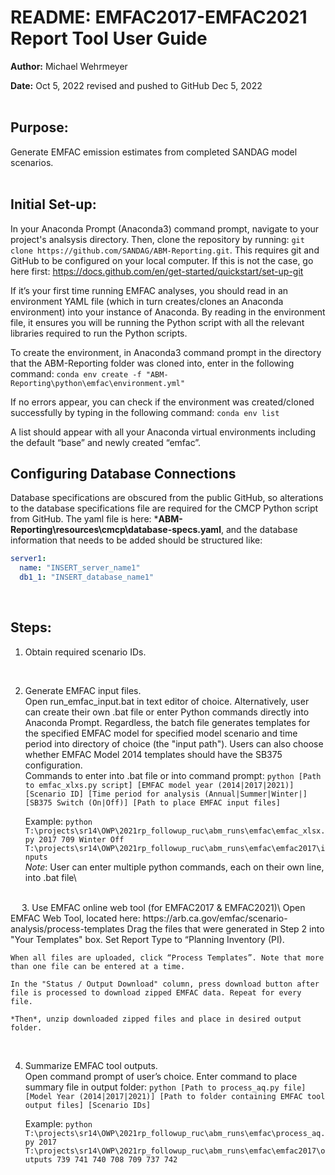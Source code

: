 # README: EMFAC2017-EMFAC2021 Report Tool User Guide

**Author:** Michael Wehrmeyer

**Date:** Oct 5, 2022 
revised and pushed to GitHub Dec 5, 2022
<br/><br/>

## Purpose: 
Generate EMFAC emission estimates from completed SANDAG model scenarios. 
<br/><br/>

## Initial Set-up:
In your Anaconda Prompt (Anaconda3) command prompt, navigate to your project's analsysis directory. Then, clone the repository by running: ```git clone https://github.com/SANDAG/ABM-Reporting.git```. This requires git and GitHub to be configured on your local computer. If this is not the case, go here first: https://docs.github.com/en/get-started/quickstart/set-up-git

If it’s your first time running EMFAC analyses, you should read in an environment YAML file (which in turn creates/clones an Anaconda environment) into your instance of Anaconda. By reading in the environment file, it ensures you will be running the Python script with all the relevant libraries required to run the Python scripts.  

To create the environment, in Anaconda3 command prompt in the directory that the ABM-Reporting folder was cloned into, enter in the following command: 
```conda env create -f "ABM-Reporting\python\emfac\environment.yml" ```

If no errors appear, you can check if the environment was created/cloned successfully by typing in the following command: 
```conda env list ```

A list should appear with all your Anaconda virtual environments including the default “base” and newly created “emfac”. 
<br/>

## Configuring Database Connections
Database specifications are obscured from the public GitHub, so alterations to the database specifications file are required for the CMCP Python script from GitHub. The yaml file is here: ***ABM-Reporting\resources\cmcp\database-specs.yaml**, and the database information that needs to be added should be structured like:
```yaml
server1:
  name: "INSERT_server_name1"
  db1_1: "INSERT_database_name1"
```

<br/>

## Steps:
1.	Obtain required scenario IDs.
<br/>

2.	Generate EMFAC input files.\
    Open run_emfac_input.bat in text editor of choice. Alternatively, user can create their own .bat file or enter Python commands directly into Anaconda Prompt. Regardless, the batch file generates templates for the specified EMFAC model for specified model scenario and time period into directory of choice (the "input path"). Users can also choose whether EMFAC Model 2014 templates should have the SB375 configuration.\
    Commands to enter into .bat file or into command prompt:
    ```python [Path to emfac_xlxs.py script] [EMFAC model year (2014|2017|2021)] [Scenario ID] [Time period for analysis (Annual|Summer|Winter|] [SB375 Switch (On|Off)] [Path to place EMFAC input files]```

    Example: 
    ```python T:\projects\sr14\OWP\2021rp_followup_ruc\abm_runs\emfac\emfac_xlsx.py 2017 709 Winter Off T:\projects\sr14\OWP\2021rp_followup_ruc\abm_runs\emfac\emfac2017\inputs```\
    *Note*: User can enter multiple python commands, each on their own line, into .bat file\
<br/>
 
3.	Use EMFAC online web tool (for EMFAC2017 & EMFAC2021)\
    Open EMFAC Web Tool, located here: https://arb.ca.gov/emfac/scenario-analysis/process-templates
    Drag the files that were generated in Step 2 into "Your Templates" box. Set Report Type to “Planning Inventory (PI).
 
    When all files are uploaded, click “Process Templates”. Note that more than one file can be entered at a time.

    In the "Status / Output Download" column, press download button after file is processed to download zipped EMFAC data. Repeat for every file.

    *Then*, unzip downloaded zipped files and place in desired output folder. 
<br/>

4.	Summarize EMFAC tool outputs.\
    Open command prompt of user’s choice. Enter command to place summary file in output folder:
    ```python [Path to process_aq.py file] [Model Year (2014|2017|2021)] [Path to folder containing EMFAC tool output files] [Scenario IDs]```

    Example: ```python T:\projects\sr14\OWP\2021rp_followup_ruc\abm_runs\emfac\process_aq.py 2017 T:\projects\sr14\OWP\2021rp_followup_ruc\abm_runs\emfac\emfac2017\outputs 739 741 740 708 709 737 742```

